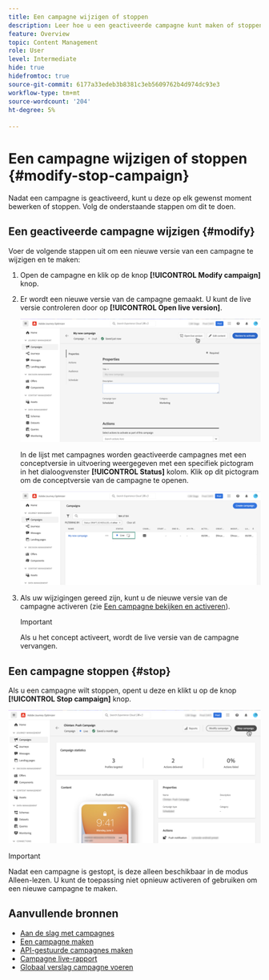 ```yaml
---
title: Een campagne wijzigen of stoppen
description: Leer hoe u een geactiveerde campagne kunt maken of stoppen in [!DNL Journey Optimizer]
feature: Overview
topic: Content Management
role: User
level: Intermediate
hide: true
hidefromtoc: true
source-git-commit: 6177a33edeb3b8381c3eb5609762b4d974dc93e3
workflow-type: tm+mt
source-wordcount: '204'
ht-degree: 5%

---
```



# Een campagne wijzigen of stoppen {#modify-stop-campaign}

Nadat een campagne is geactiveerd, kunt u deze op elk gewenst moment bewerken of stoppen. Volg de onderstaande stappen om dit te doen.

## Een geactiveerde campagne wijzigen {#modify}

Voer de volgende stappen uit om een nieuwe versie van een campagne te wijzigen en te maken:

1. Open de campagne en klik op de knop **[!UICONTROL Modify campaign]** knop.

1. Er wordt een nieuwe versie van de campagne gemaakt. U kunt de live versie controleren door op **[!UICONTROL Open live version]**.

   ![](assets/create-campaign-draft.png)

   In de lijst met campagnes worden geactiveerde campagnes met een conceptversie in uitvoering weergegeven met een specifiek pictogram in het dialoogvenster **[!UICONTROL Status]** kolom. Klik op dit pictogram om de conceptversie van de campagne te openen.

   ![](assets/create-campaign-edit-list.png)

1. Als uw wijzigingen gereed zijn, kunt u de nieuwe versie van de campagne activeren (zie [Een campagne bekijken en activeren](create-campaign.md#review-activate)).

   >[!IMPORTANT]
   >
   >Als u het concept activeert, wordt de live versie van de campagne vervangen.

## Een campagne stoppen {#stop}

Als u een campagne wilt stoppen, opent u deze en klikt u op de knop **[!UICONTROL Stop campaign]** knop.

![](assets/create-campaign-stop.png)

>[!IMPORTANT]
>
>Nadat een campagne is gestopt, is deze alleen beschikbaar in de modus Alleen-lezen. U kunt de toepassing niet opnieuw activeren of gebruiken om een nieuwe campagne te maken.

## Aanvullende bronnen

* [Aan de slag met campagnes](get-started-with-campaigns.md)
* [Een campagne maken](create-campaign.md)
* [API-gestuurde campagnes maken](api-triggered-campaigns.md)
* [Campagne live-rapport](campaign-live-report.md)
* [Globaal verslag campagne voeren](campaign-global-report.md)
